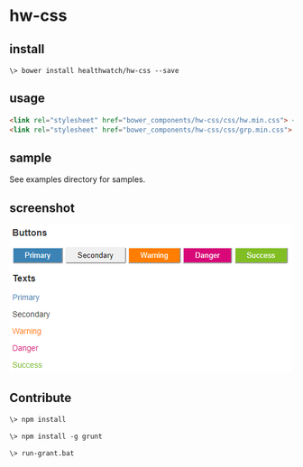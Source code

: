 # hw-css

## install

```
\> bower install healthwatch/hw-css --save
```

## usage

```html
<link rel="stylesheet" href="bower_components/hw-css/css/hw.min.css"> <!-- for WWW -->
<link rel="stylesheet" href="bower_components/hw-css/css/grp.min.css"> <!-- for GRP -->
```

## sample

See examples directory for samples.

## screenshot

![test](https://github.com/healthwatch/hw-css/blob/master/examples/test.png "Test")

## Contribute

```
\> npm install
```

```
\> npm install -g grunt
```

```
\> run-grant.bat
```
